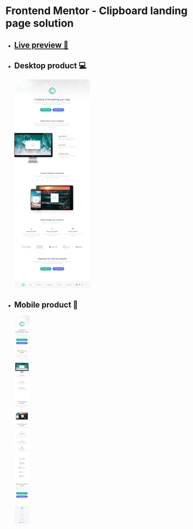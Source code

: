 # Frontend Mentor - Clipboard landing page solution

- ## [Live preview 🎨](https://rwxdan.github.io/clipboard-landing-page)
- ## Desktop product 💻
  ![](./assets/screenshots/desktop_product.png)
- ## Mobile product 📱
  ![](./assets/screenshots/mobile_product.png)
